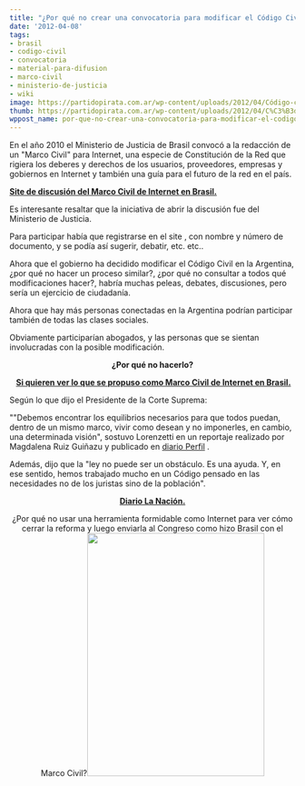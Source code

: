 ```yaml
---
title: "¿Por qué no crear una convocatoria para modificar el Código Civil en la Argentina?"
date: '2012-04-08'
tags:
- brasil
- codigo-civil
- convocatoria
- material-para-difusion
- marco-civil
- ministerio-de-justicia
- wiki
image: https://partidopirata.com.ar/wp-content/uploads/2012/04/Código-civil.jpg
thumb: https://partidopirata.com.ar/wp-content/uploads/2012/04/C%C3%B3digo-civil-150x150.jpg
wppost_name: por-que-no-crear-una-convocatoria-para-modificar-el-codigo-civil-en-la-argentina
---
```


En el año 2010 el Ministerio de Justicia de Brasil convocó a la redacción de un "Marco Civil" para Internet, una especie de Constitución de la Red que rigiera los deberes y derechos de los usuarios, proveedores, empresas y gobiernos en Internet y también una guía para el futuro de la red en el país.

<strong><a href="http://culturadigital.br/marcocivil/" target="_blank">Site de discusión del Marco Civil de Internet en Brasil.</a></strong>

Es interesante resaltar que la iniciativa de abrir la discusión fue del Ministerio de Justicia.

Para participar había que registrarse en el site , con nombre y número de documento, y se podía así sugerir, debatir, etc. etc..

Ahora que el gobierno ha decidido modificar el Código Civil en la Argentina, ¿por qué no hacer un proceso similar?, ¿por qué no consultar a todos qué modificaciones hacer?, habría muchas peleas, debates, discusiones, pero sería un ejercicio de ciudadanía.

Ahora que hay más personas conectadas en la Argentina podrían participar también de todas las clases sociales.

Obviamente participarían abogados, y las personas que se sientan involucradas con la posible modificación.
<p style="text-align: center;"><strong>¿Por qué no hacerlo?</strong></p>
<p style="text-align: center;"><strong> <a href="https://partidopirata.com.ar/2730/brasil-marco-civil-de-internet-derechos-y-deberes-en-el-uso-de-internet">Si quieren ver lo que se propuso como Marco Civil de Internet en Brasil.</a></strong></p>
<p style="text-align: left;">Según lo que dijo el Presidente de la Corte Suprema:</p>
""Debemos encontrar los equilibrios necesarios para que todos puedan, dentro de un mismo marco, vivir como desean y no imponerles, en cambio, una determinada visión", sostuvo Lorenzetti en un reportaje realizado por Magdalena Ruiz Guiñazu y publicado en <a href="http://www.perfil.com/ediciones/2012/4/edicion_664/contenidos/noticia_0006.html" target="_blank">diario Perfil</a> .
<p style="text-align: left;">Además, dijo que la "ley no puede ser un obstáculo. Es una ayuda. Y, en ese sentido, hemos trabajado mucho en un Código pensado en las necesidades no de los juristas sino de la población".</p>
<p style="text-align: center;">
<strong><a href="http://www.lanacion.com.ar/1461521-lorenzetti-sobre-la-reforma-del-codigo-civil-le-ley-no-puede-ser-un-obstaculo" target="_blank">Diario La Nación.</a></strong></p>
<p style="text-align: center;">¿Por qué no usar una herramienta formidable como Internet para ver cómo cerrar la reforma y luego enviarla al Congreso como hizo Brasil con el Marco Civil?<a href="https://partidopirata.com.ar/wp-content/uploads/2012/04/Código-civil.jpg"><img class="aligncenter size-full wp-image-3867" title="Código Civil" src="https://partidopirata.com.ar/wp-content/uploads/2012/04/Código-civil.jpg" alt="" width="312" height="428" /></a></p>
